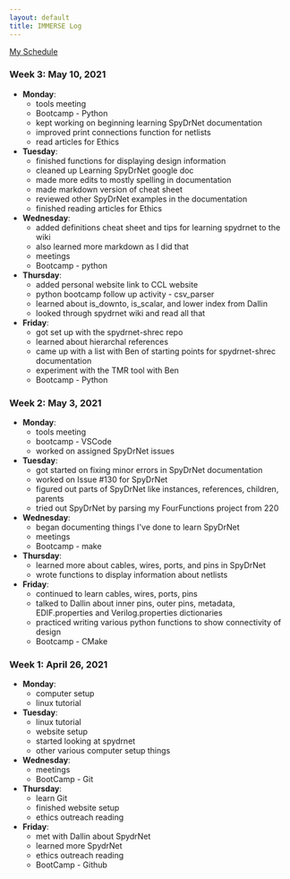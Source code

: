 ```yaml
---
layout: default
title: IMMERSE Log
---
```


[My Schedule](https://jacobdbrown4.github.io/jacob_brown//pages/schedule/)


### Week 3: May 10, 2021

* **Monday**:
  * tools meeting
  * Bootcamp - Python
  * kept working on beginning learning SpyDrNet documentation
  * improved print connections function for netlists
  * read articles for Ethics
* **Tuesday**:
  * finished functions for displaying design information
  * cleaned up Learning SpyDrNet google doc
  * made more edits to mostly spelling in documentation
  * made markdown version of cheat sheet
  * reviewed other SpyDrNet examples in the documentation 
  * finished reading articles for Ethics
* **Wednesday**:
  * added definitions cheat sheet and tips for learning spydrnet to the wiki
  * also learned more markdown as I did that
  * meetings
  * Bootcamp - python
* **Thursday**:
  * added personal website link to CCL website
  * python bootcamp follow up activity - csv_parser
  * learned about is_downto, is_scalar, and lower index from Dallin
  * looked through spydrnet wiki and read all that
* **Friday**:
  * got set up with the spydrnet-shrec repo
  * learned about hierarchal references
  * came up with a list with Ben of starting points for spydrnet-shrec documentation
  * experiment with the TMR tool with Ben
  * Bootcamp - Python

### Week 2: May 3, 2021

* **Monday**:
  * tools meeting
  * bootcamp - VSCode
  * worked on assigned SpyDrNet issues
* **Tuesday**:
  * got started on fixing minor errors in SpyDrNet documentation
  * worked on Issue #130 for SpyDrNet
  * figured out parts of SpyDrNet like instances, references, children, parents
  * tried out SpyDrNet by parsing my FourFunctions project from 220
* **Wednesday**:
  * began documenting things I've done to learn SpyDrNet
  * meetings
  * Bootcamp - make
* **Thursday**:
  * learned more about cables, wires, ports, and pins in SpyDrNet
  * wrote functions to display information about netlists
* **Friday**:
  * continued to learn cables, wires, ports, pins
  * talked to Dallin about inner pins, outer pins, metadata, EDIF.properties and Verilog.properties dictionaries
  * practiced writing various python functions to show connectivity of design
  * Bootcamp - CMake

### Week 1: April 26, 2021
 
* **Monday**:
  * computer setup
  * linux tutorial
* **Tuesday**: 
  * linux tutorial
  * website setup
  * started looking at spydrnet
  * other various computer setup things
* **Wednesday**: 
  * meetings
  * BootCamp - Git
* **Thursday**:
  * learn Git
  * finished website setup
  * ethics outreach reading 
* **Friday**:
  * met with Dallin about SpydrNet
  * learned more SpydrNet
  * ethics outreach reading
  * BootCamp - Github
